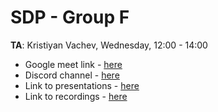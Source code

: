 # SDP - Group F

**TA**: Kristiyan Vachev, Wednesday, 12:00 - 14:00

- Google meet link - [here](https://meet.google.com/tab-fxhj-djd)
- Discord channel - [here](https://discord.gg/Z68u6Cnq)
- Link to presentations - [here](https://drive.google.com/drive/folders/1943obhgy-aRQAjuaQP6r9xNI_RTn-VH5?usp=sharing)
- Link to recordings - [here](https://drive.google.com/drive/u/2/folders/1mrzgCaRLUBmamYTRpdHnJPpzxF4RB7fr)
